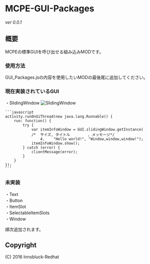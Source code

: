 # MCPE-GUI-Packages
*ver 0.0.1*

## 概要
MCPEの標準GUIを呼び出せる組み込みMODです。

### 使用方法
GUI_Packages.jsの内容を使用したいMODの最後尾に追加してください。

### 現在実装されているGUI
・SlidingWindow
![SlidingWindow](https://github.com/Innsbluck-Redhat/MCPE-GUI-Packages/blob/master/Images/SlidingWindow.png)
    
    ```javascript
    activity.runOnUiThread(new java.lang.Runnable() {
        run: function() {
            try {
                var itemInfoWindow = GUI.slidingWindow.getInstance(
               	/*  サイズ, タイトル        , メッセージ*/
                	4,    "Hello world!", "Window,window,window!");
                itemInfoWindow.show();
            } catch (error) {
                clientMessage(error);
            }
        }
    });
    ```

### 未実装
・Text  
・Button  
・ItemSlot  
・SelectableItemSlots  
・Window

順次追加されます。

## Copyright
(C) 2016 Innsbluck-Redhat
